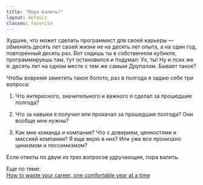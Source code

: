 ```yaml
---
title: "Пора валить?"
layout: default
classes: favorite
---
```


Худшее, что может сделать программист для своей карьеры — обменять десять лет своей жизни не на десять лет опыта, а на один год, повторенный десять раз. Вот сидишь ты в собственном кубикле, программируешь там, тут остановился и подумал: Ух, ты! Ну и псих же я: десять лет на одном месте с тем же самым Друпалом. Бывает такое?

Чтобы вовремя заметить такое болото, раз в полгода я задаю себе три вопроса:  
1. Что интересного, значительного и важного я сделал за прошедшие полгода?

2. Что за навыки я получил или прокачал за прошедшие полгода? Они вообще мне нужны?

3. Как мне команда и компания? Что с доверием, ценностями и миссией компании? Я еще верю в них? Или уже все пронизано цинизмом и пессимизмом?


Если ответы по двум из трех вопросов удручающие, пора валить.

Еще по теме:  
[How to waste your career, one comfortable year at a time](https://apoorvagovind.substack.com/p/how-to-waste-your-career-one-comfortable)
